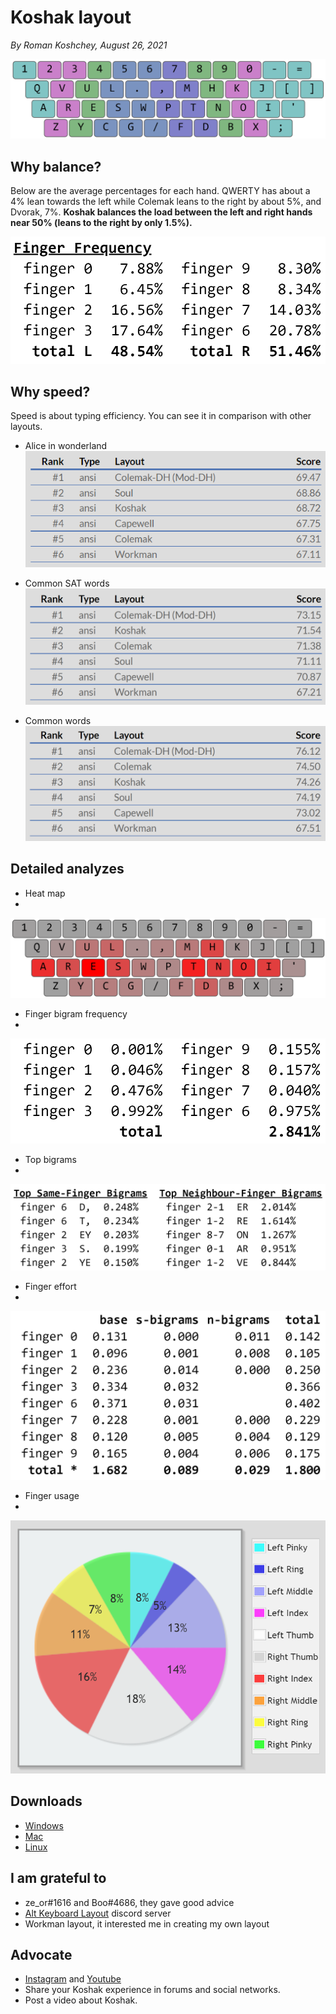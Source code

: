 # Koshak layout

*By Roman Koshchey, August 26, 2021*

![Layout image](img/layout.png)

## Why balance?

Below are the average percentages for each hand. QWERTY has about a 4% lean towards the left while Colemak leans to
the right by about 5%, and Dvorak, 7%. **Koshak balances the
load between the left and right hands near 50% (leans to
the right by only 1.5%).**

![Analyze 1](img/analyze-1.png)

## Why speed?
Speed is about typing efficiency. You can see it in comparison with other layouts. 

- Alice in wonderland
![Alice in wonderland](img/alice-in-wonderland.png)

- Common SAT words
![Common SAT words](img/common-SAT-words.png)

- Common words
![Common words](img/common-words.png)

## Detailed analyzes

- Heat map
- 
![Heat map](img/heat-map.png)

- Finger bigram frequency
- 
![Finger bigram frequency](img/finger-bigram-frequency.png)

- Top bigrams
- 
![Top bigrams](img/top-bigrams.png)

- Finger effort
- 
![Finger effort](img/finger-effort.png)

- Finger usage
- 
![Finger usage](img/finger-usage.png)

## Downloads
- [Windows](download/koshak-windows.zip)
- [Mac](download/koshak-mac.zip)
- [Linux](download/koshak-linux.zip)

## I am grateful to
- ze_or#1616 and Boo#4686, they gave good advice
- [Alt Keyboard Layout](https://discord.gg/7rQp5ptF) discord server
- Workman layout, it interested me in creating my own layout

## Advocate
- [Instagram](https://www.instagram.com/koshcher_sw/) and [Youtube](https://www.youtube.com/channel/UC76gVI16vbdC1Bwa87bECyw)
- Share your Koshak experience in forums and social networks.
- Post a video about Koshak.
